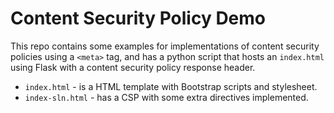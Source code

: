 # Content Security Policy Demo

This repo contains some examples for implementations of content security policies using a `<meta>` tag, and has a python script that hosts an `index.html` using Flask with a content security policy response header.

* `index.html` -  is a HTML template with Bootstrap scripts and stylesheet.
* `index-sln.html` - has a CSP with some extra directives implemented.
